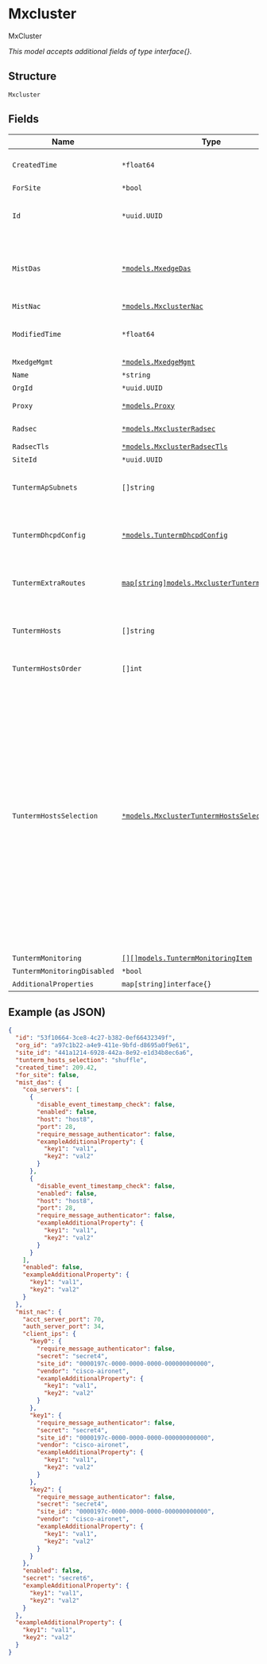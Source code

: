 
# Mxcluster

MxCluster

*This model accepts additional fields of type interface{}.*

## Structure

`Mxcluster`

## Fields

| Name | Type | Tags | Description |
|  --- | --- | --- | --- |
| `CreatedTime` | `*float64` | Optional | When the object has been created, in epoch |
| `ForSite` | `*bool` | Optional | - |
| `Id` | `*uuid.UUID` | Optional | Unique ID of the object instance in the Mist Organization |
| `MistDas` | [`*models.MxedgeDas`](../../doc/models/mxedge-das.md) | Optional | Configure cloud-assisted dynamic authorization service on this cluster of mist edges |
| `MistNac` | [`*models.MxclusterNac`](../../doc/models/mxcluster-nac.md) | Optional | - |
| `ModifiedTime` | `*float64` | Optional | When the object has been modified for the last time, in epoch |
| `MxedgeMgmt` | [`*models.MxedgeMgmt`](../../doc/models/mxedge-mgmt.md) | Optional | - |
| `Name` | `*string` | Optional | - |
| `OrgId` | `*uuid.UUID` | Optional | - |
| `Proxy` | [`*models.Proxy`](../../doc/models/proxy.md) | Optional | Proxy Configuration to talk to Mist |
| `Radsec` | [`*models.MxclusterRadsec`](../../doc/models/mxcluster-radsec.md) | Optional | MxEdge RadSec Configuration |
| `RadsecTls` | [`*models.MxclusterRadsecTls`](../../doc/models/mxcluster-radsec-tls.md) | Optional | - |
| `SiteId` | `*uuid.UUID` | Optional | - |
| `TuntermApSubnets` | `[]string` | Optional | List of subnets where we allow AP to establish Mist Tunnels from |
| `TuntermDhcpdConfig` | [`*models.TuntermDhcpdConfig`](../../doc/models/tunterm-dhcpd-config.md) | Optional | DHCP server/relay configuration of Mist Tunneled VLANs. Property key is the VLAN ID |
| `TuntermExtraRoutes` | [`map[string]models.MxclusterTuntermExtraRoute`](../../doc/models/mxcluster-tunterm-extra-route.md) | Optional | Extra routes for Mist Tunneled VLANs. Property key is a CIDR |
| `TuntermHosts` | `[]string` | Optional | Hostnames or IPs where a Mist Tunnel will use as the Peer (i.e. they are reachable from AP) |
| `TuntermHostsOrder` | `[]int` | Optional | List of index of tunterm_hosts |
| `TuntermHostsSelection` | [`*models.MxclusterTuntermHostsSelectionEnum`](../../doc/models/mxcluster-tunterm-hosts-selection-enum.md) | Optional | Ordering of tunterm_hosts for mxedge within the same mxcluster. enum:<br><br>* `shuffle`: the ordering of tunterm_hosts is randomized by the device''s MAC<br>* `shuffle-by-site`: shuffle by site_id+tunnel_id (so when client connects to a specific Tunnel, it will go to the same (order of) mxedge, and we load-balancing between tunnels)<br>* `ordered`: order decided by tunterm_hosts_order<br><br>**Default**: `"shuffle"` |
| `TuntermMonitoring` | [`[][]models.TuntermMonitoringItem`](../../doc/models/tunterm-monitoring-item.md) | Optional | - |
| `TuntermMonitoringDisabled` | `*bool` | Optional | - |
| `AdditionalProperties` | `map[string]interface{}` | Optional | - |

## Example (as JSON)

```json
{
  "id": "53f10664-3ce8-4c27-b382-0ef66432349f",
  "org_id": "a97c1b22-a4e9-411e-9bfd-d8695a0f9e61",
  "site_id": "441a1214-6928-442a-8e92-e1d34b8ec6a6",
  "tunterm_hosts_selection": "shuffle",
  "created_time": 209.42,
  "for_site": false,
  "mist_das": {
    "coa_servers": [
      {
        "disable_event_timestamp_check": false,
        "enabled": false,
        "host": "host8",
        "port": 28,
        "require_message_authenticator": false,
        "exampleAdditionalProperty": {
          "key1": "val1",
          "key2": "val2"
        }
      },
      {
        "disable_event_timestamp_check": false,
        "enabled": false,
        "host": "host8",
        "port": 28,
        "require_message_authenticator": false,
        "exampleAdditionalProperty": {
          "key1": "val1",
          "key2": "val2"
        }
      }
    ],
    "enabled": false,
    "exampleAdditionalProperty": {
      "key1": "val1",
      "key2": "val2"
    }
  },
  "mist_nac": {
    "acct_server_port": 70,
    "auth_server_port": 34,
    "client_ips": {
      "key0": {
        "require_message_authenticator": false,
        "secret": "secret4",
        "site_id": "0000197c-0000-0000-0000-000000000000",
        "vendor": "cisco-aironet",
        "exampleAdditionalProperty": {
          "key1": "val1",
          "key2": "val2"
        }
      },
      "key1": {
        "require_message_authenticator": false,
        "secret": "secret4",
        "site_id": "0000197c-0000-0000-0000-000000000000",
        "vendor": "cisco-aironet",
        "exampleAdditionalProperty": {
          "key1": "val1",
          "key2": "val2"
        }
      },
      "key2": {
        "require_message_authenticator": false,
        "secret": "secret4",
        "site_id": "0000197c-0000-0000-0000-000000000000",
        "vendor": "cisco-aironet",
        "exampleAdditionalProperty": {
          "key1": "val1",
          "key2": "val2"
        }
      }
    },
    "enabled": false,
    "secret": "secret6",
    "exampleAdditionalProperty": {
      "key1": "val1",
      "key2": "val2"
    }
  },
  "exampleAdditionalProperty": {
    "key1": "val1",
    "key2": "val2"
  }
}
```

